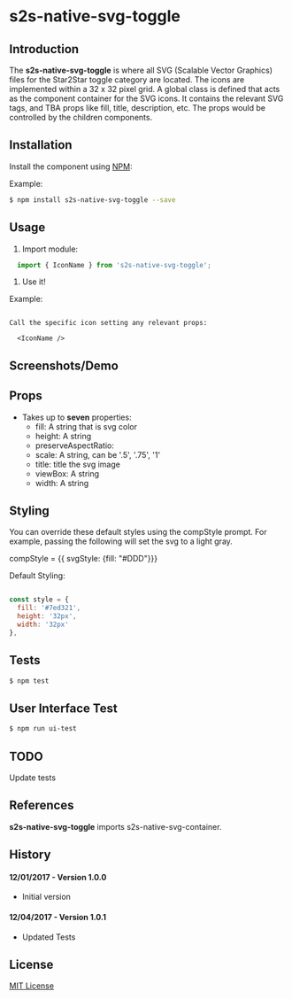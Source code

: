 s2s-native-svg-toggle
=========

Introduction
------------

The **s2s-native-svg-toggle** is where all SVG (Scalable Vector Graphics) files for the Star2Star toggle category are located. The icons are implemented within a 32 x 32 pixel grid. A global class is defined that acts as the component container for the SVG icons. It contains the relevant SVG tags, and TBA props like fill, title, description, etc. The props would be controlled by the children components.


Installation
------------

Install the component using [NPM](https://www.npmjs.com/):

Example:

```sh
$ npm install s2s-native-svg-toggle --save
```

Usage
-----

1.	Import module:

```js
  import { IconName } from 's2s-native-svg-toggle';
```

1.	Use it!

Example:
```

Call the specific icon setting any relevant props:

  <IconName />

```



Screenshots/Demo
----------------


Props
-----

-	Takes up to **seven** properties:
    - fill: A string that is svg color
    - height: A string
    - preserveAspectRatio:
    - scale: A string, can be '.5', '.75', '1'
    - title: title the svg image
    - viewBox: A string
    - width: A string

Styling
-------
You can override these default styles using the compStyle prompt. For example, passing the following will set the svg to a light gray.

  compStyle = {{ svgStyle: {fill: "#DDD"}}}

  Default Styling:

```js

const style = {
  fill: '#7ed321',
  height: '32px',
  width: '32px'
},

```

Tests
-----

```sh
$ npm test
```

User Interface Test
-------------------

```sh
$ npm run ui-test
```

TODO
----

Update tests

References
----------

**s2s-native-svg-toggle** imports s2s-native-svg-container.

History
-------

#### 12/01/2017 - Version 1.0.0
-	Initial version

#### 12/04/2017 - Version 1.0.1
-	Updated Tests


License
-------

[MIT License](http://opensource.org/licenses/MIT)
